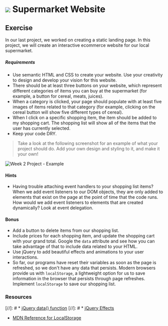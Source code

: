 # ![](https://ga-dash.s3.amazonaws.com/production/assets/logo-9f88ae6c9c3871690e33280fcf557f33.png) Supermarket Website

## Exercise
In our last project, we worked on creating a static landing page. In this project, we will create an interactive ecommerce website for our local supermarket.

##### Requirements
* Use semantic HTML and CSS to create your website. Use your creativity to design and develop your vision for this website.
* There should be at least three buttons on your website, which represent different categories of items you can buy at the supermarket (for example, a button for cereal, meats, juices).
* When a category is clicked, your page should populate with at least five images of items related to that category (for example, clicking on the cereal button will show five different types of cereal).
* When I click on a specific shopping item, the item should be added to my shopping cart. The shopping list will show all of the items that the user has currently selected.
* Keep your code DRY.

> Take a look at the following screenshot for an example of what your project should do. Add your own design and styling to it, and make it your own!

![Week 2 Project - Example](./week2project.gif)

#### Hints
* Having trouble attaching event handlers to your shopping list items? When we add event listeners to our DOM objects, they are only added to elements that exist on the page at the point of time that the code runs. How would we add event listeners to elements that are created dynamically? Look at event delegation.

#### Bonus
* Add a button to delete items from our shopping list.
* Include prices for each shopping item, and update the shopping cart with your grand total. Google the `data` attribute and see how you can take advantage of that to include data related to your HTML.
* Use jQuery to add beautiful effects and animations to your user interactions.
* So far, our programs have reset their variables as soon as the page is refreshed, so we don't have any data that persists. Modern browsers provide us with `localStorage`, a lightweight option for us to save information in the browser that persists through page refreshes. Implement `localStorage` to save our shopping list.

### Resources
[//]: # * [jQuery data() function](https://api.jquery.com/jquery.data/)
[//]: # * [jQuery Effects](https://api.jquery.com/category/effects/)
* [MDN Reference for LocalStorage](https://developer.mozilla.org/en-US/docs/Web/API/Window/localStorage)
